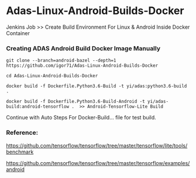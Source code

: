 # Adas-Linux-Android-Builds-Docker
Jenkins Job >> Create Build Environment For Linux &amp; Android Inside Docker Container

### Creating ADAS Android Build Docker Image Manually
```
git clone --branch=android-bazel --depth=1 https://github.com/igor71/Adas-Linux-Android-Builds-Docker

cd Adas-Linux-Android-Builds-Docker

docker build -f Dockerfile.Python3.6-Build -t yi/adas:python3.6-build .

docker build -f Dockerfile.Python3.6-Build-Android -t yi/adas-build:android-tensorflow .  >> Android-Tensorflow-Lite Build
```
Continue with Auto Steps For Docker-Build... file for test build.

### Reference:

https://github.com/tensorflow/tensorflow/tree/master/tensorflow/lite/tools/benchmark

https://github.com/tensorflow/tensorflow/tree/master/tensorflow/examples/android
